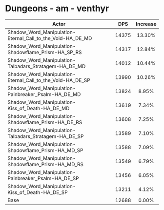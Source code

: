 # Dungeons - am - venthyr
| Actor | DPS | Increase |
|---|:---:|:---:|
|Shadow_Word_Manipulation-Eternal_Call_to_the_Void-HA_DE_MD|14375|13.30%|
|Shadow_Word_Manipulation-Shadowflame_Prism-HA_SP_RS|14317|12.84%|
|Shadow_Word_Manipulation-Talbadars_Stratagem-HA_DE_MD|14012|10.44%|
|Shadow_Word_Manipulation-Eternal_Call_to_the_Void-HA_DE_SP|13990|10.26%|
|Shadow_Word_Manipulation-Painbreaker_Psalm-HA_DE_MD|13824|8.95%|
|Shadow_Word_Manipulation-Kiss_of_Death-HA_DE_MD|13619|7.34%|
|Shadow_Word_Manipulation-Shadowflame_Prism-HA_DE_RS|13608|7.25%|
|Shadow_Word_Manipulation-Talbadars_Stratagem-HA_DE_SP|13589|7.10%|
|Shadow_Word_Manipulation-Shadowflame_Prism-HA_MD_SP|13588|7.09%|
|Shadow_Word_Manipulation-Shadowflame_Prism-HA_MD_RS|13549|6.79%|
|Shadow_Word_Manipulation-Painbreaker_Psalm-HA_DE_SP|13456|6.05%|
|Shadow_Word_Manipulation-Kiss_of_Death-HA_DE_SP|13211|4.12%|
|Base|12688|0.00%|
